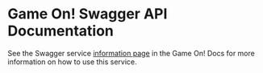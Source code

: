 # Game On! Swagger API Documentation

See the Swagger service [information page](https://gameontext.gitbooks.io/gameon-gitbook/content/microservices/swagger.html) in the Game On! Docs for more information on how to use this service.